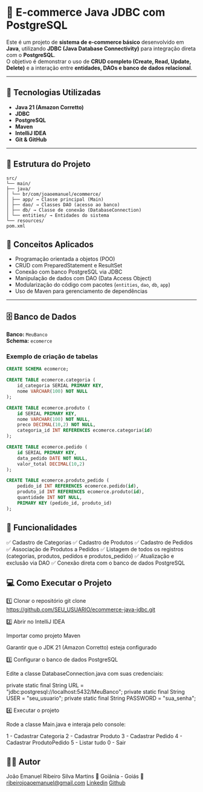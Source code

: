 # 🛒 E-commerce Java JDBC com PostgreSQL

Este é um projeto de **sistema de e-commerce básico** desenvolvido em **Java**, utilizando **JDBC (Java Database Connectivity)** para integração direta com o **PostgreSQL**.  
O objetivo é demonstrar o uso de **CRUD completo (Create, Read, Update, Delete)** e a interação entre **entidades, DAOs e banco de dados relacional**.

---

## 🚀 Tecnologias Utilizadas

- **Java 21 (Amazon Corretto)**
- **JDBC**
- **PostgreSQL**
- **Maven**
- **IntelliJ IDEA**
- **Git & GitHub**

---

## 🧩 Estrutura do Projeto
```
src/
└── main/
├── java/
│ └── br/com/joaoemanuel/ecommerce/
│ ├── app/ → Classe principal (Main)
│ ├── dao/ → Classes DAO (acesso ao banco)
│ ├── db/ → Classe de conexão (DatabaseConnection)
│ └── entities/ → Entidades do sistema
└── resources/
pom.xml

```
## 🧠 Conceitos Aplicados

- Programação orientada a objetos (POO)
- CRUD com PreparedStatement e ResultSet
- Conexão com banco PostgreSQL via JDBC
- Manipulação de dados com DAO (Data Access Object)
- Modularização do código com pacotes (`entities`, `dao`, `db`, `app`)
- Uso de Maven para gerenciamento de dependências

---

## 🗄️ Banco de Dados

**Banco:** `MeuBanco`  
**Schema:** `ecomerce`  

### Exemplo de criação de tabelas

```sql
CREATE SCHEMA ecomerce;

CREATE TABLE ecomerce.categoria (
    id_categoria SERIAL PRIMARY KEY,
    nome VARCHAR(100) NOT NULL
);

CREATE TABLE ecomerce.produto (
    id SERIAL PRIMARY KEY,
    nome VARCHAR(100) NOT NULL,
    preco DECIMAL(10,2) NOT NULL,
    categoria_id INT REFERENCES ecomerce.categoria(id)
);

CREATE TABLE ecomerce.pedido (
    id SERIAL PRIMARY KEY,
    data_pedido DATE NOT NULL,
    valor_total DECIMAL(10,2)
);

CREATE TABLE ecomerce.produto_pedido (
    pedido_id INT REFERENCES ecomerce.pedido(id),
    produto_id INT REFERENCES ecomerce.produto(id),
    quantidade INT NOT NULL,
    PRIMARY KEY (pedido_id, produto_id)
);
```

## 🧮 Funcionalidades

✅ Cadastro de Categorias
✅ Cadastro de Produtos
✅ Cadastro de Pedidos
✅ Associação de Produtos a Pedidos
✅ Listagem de todos os registros (categorias, produtos, pedidos e produtos_pedido)
✅ Atualização e exclusão via DAO
✅ Conexão direta com o banco de dados PostgreSQL


## 💻 Como Executar o Projeto

1️⃣ Clonar o repositório
git clone https://github.com/SEU_USUARIO/ecommerce-java-jdbc.git

2️⃣ Abrir no IntelliJ IDEA

Importar como projeto Maven

Garantir que o JDK 21 (Amazon Corretto) esteja configurado

3️⃣ Configurar o banco de dados PostgreSQL

Edite a classe DatabaseConnection.java com suas credenciais:

private static final String URL = "jdbc:postgresql://localhost:5432/MeuBanco";
private static final String USER = "seu_usuario";
private static final String PASSWORD = "sua_senha";

4️⃣ Executar o projeto

Rode a classe Main.java e interaja pelo console:

1 - Cadastrar Categoria
2 - Cadastrar Produto
3 - Cadastrar Pedido
4 - Cadastrar ProdutoPedido
5 - Listar tudo
0 - Sair

## 🧑‍💻 Autor

João Emanuel Ribeiro Silva Martins
📍 Goiânia - Goiás
📧 ribeirojoaoemanuel@gmail.com
[Linkedin](https://www.linkedin.com/in/joão-emanuel-6407a2242)
[Github](https://github.com/joaoemanuel01)
